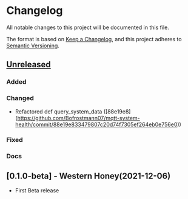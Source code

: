 # Changelog

All notable changes to this project will be documented in this file.

The format is based on [Keep a Changelog](https://keepachangelog.com/en/1.0.0/),
and this project adheres to [Semantic Versioning](https://semver.org/spec/v2.0.0.html).

## [Unreleased]
### Added
### Changed
- Refactored def query_system_data ([88e19e8] (https://github.com/Bofrostmann07/mqtt-system-health/commit/88e19e833479807c20d74f7305ef264eb0e756e0))
### Fixed
### Docs

## [0.1.0-beta] - Western Honey(2021-12-06)
- First Beta release




[Unreleased]: https://github.com/Bofrostmann07/mqtt-system-health/compare/v0.1.0-beta...HEAD
[0.0.1]: https://github.com/Bofrostmann07/mqtt-system-health/releases/tag/v0.0.1-beta
